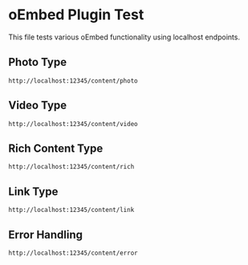 # oEmbed Plugin Test

This file tests various oEmbed functionality using localhost endpoints.

## Photo Type

```oembed
http://localhost:12345/content/photo
```

## Video Type

```oembed
http://localhost:12345/content/video
```

## Rich Content Type

```oembed
http://localhost:12345/content/rich
```

## Link Type

```oembed
http://localhost:12345/content/link
```

## Error Handling

```oembed
http://localhost:12345/content/error
``` 